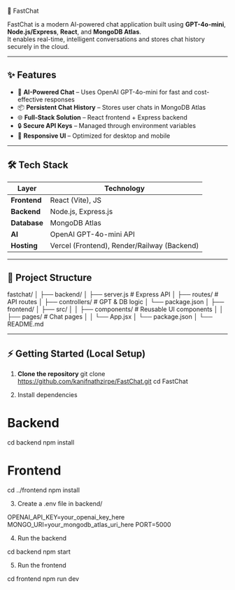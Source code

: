 🚀 FastChat

FastChat is a modern AI-powered chat application built using **GPT-4o-mini**, **Node.js/Express**, **React**, and **MongoDB Atlas**.  
It enables real-time, intelligent conversations and stores chat history securely in the cloud.

---

## ✨ Features

- 💬 **AI-Powered Chat** – Uses OpenAI GPT-4o-mini for fast and cost-effective responses
- 📦 **Persistent Chat History** – Stores user chats in MongoDB Atlas
- 🌐 **Full-Stack Solution** – React frontend + Express backend
- 🔒 **Secure API Keys** – Managed through environment variables
- 📱 **Responsive UI** – Optimized for desktop and mobile

---

## 🛠 Tech Stack

| Layer         | Technology |
|--------------|-----------|
| **Frontend** | React (Vite), JS |
| **Backend**  | Node.js, Express.js |
| **Database** | MongoDB Atlas |
| **AI**       | OpenAI GPT-4o-mini API |
| **Hosting**  | Vercel (Frontend), Render/Railway (Backend) |

---

## 📂 Project Structure

fastchat/
│
├── backend/
│ ├── server.js # Express API
│ ├── routes/ # API routes
│ ├── controllers/ # GPT & DB logic
│ └── package.json
│
├── frontend/
│ ├── src/
│ │ ├── components/ # Reusable UI components
│ │ ├── pages/ # Chat pages
│ │ └── App.jsx
│ └── package.json
│
└── README.md


---

## ⚡ Getting Started (Local Setup)

1. **Clone the repository**
git clone https://github.com/kanifnathzirpe/FastChat.git
cd FastChat

2. Install dependencies
# Backend
cd backend
npm install

# Frontend
cd ../frontend
npm install

3. Create a .env file in backend/

OPENAI_API_KEY=your_openai_key_here
MONGO_URI=your_mongodb_atlas_uri_here
PORT=5000


4. Run the backend

cd backend
npm start


5. Run the frontend

cd frontend
npm run dev


 
